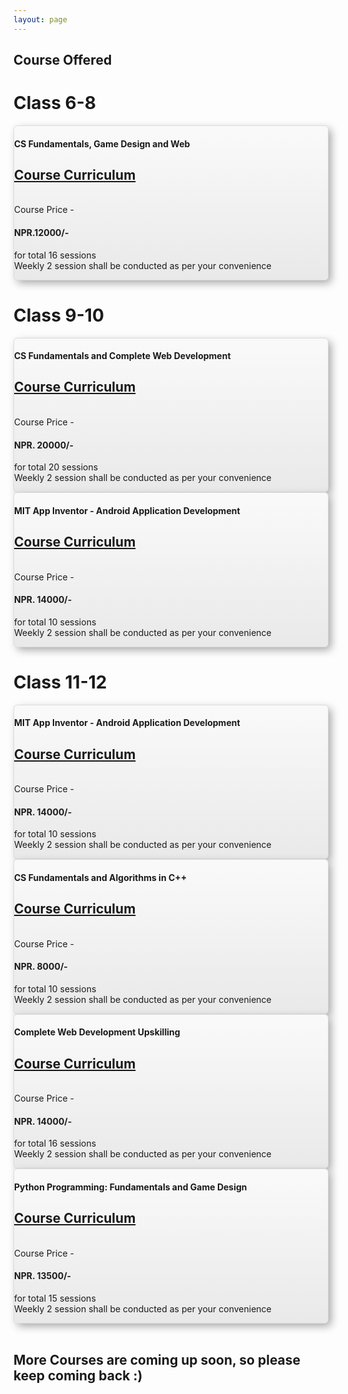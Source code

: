 ```yaml
---
layout: page
---
```


<h2 class="go-home">Course Offered</h2>

<div class="container">
	<div class="row">
		<div class="col-md-12 col-sm-12 col-xs-12 text-center">
			<h1 id="class68">Class 6-8</h1>
		</div>
	</div>
</div>

<div class="container">
	<div class="row">
		<div class="col-sm-4 col-md-4 d-flex align-items-stretch">
		</div>
		<div class="col-sm-4 col-md-4 d-flex align-items-stretch">
			<div class="card text-center" style="box-shadow: 5px 5px 14px -1px #a3a3a3; background:linear-gradient(to bottom, #f9f9f9 5%, #e9e9e9 100%); background-color:#f9f9f9; border-radius:6px; border:1px solid #dcdcdc;">
				<!-- Card content -->
				<div class="card-body">
				<!-- Title -->
				<h4 class="card-title"><strong>CS Fundamentals, Game Design and Web</strong></h4>
				<!-- Text -->
				<p class="card-text"><a href="{{ '/assets/docs/course_structure_6_8.pdf' | prepend: site.baseurl }}"><h2>Course Curriculum</h2></a>
				<br> Course Price - <strong><h4>NPR.12000/-</h4></strong> for total 16 sessions
				<br> Weekly 2 session shall be conducted as per your convenience</p>
				</div>
			</div>			
		</div>
		<div class="col-sm-4 col-md-4 d-flex align-items-stretch">
		</div>
	</div>			
</div>

<div class="container">
	<div class="row">
		<div class="col-md-12 col-sm-12 col-xs-12 text-center">
			<h1 id="class910">Class 9-10</h1>
		</div>
	</div>
</div>

<div class="container">
	<div class="row">
		<div class="col-sm-3 col-md-3 d-flex align-items-stretch"></div>
		<div class="col-sm-3 col-md-3 d-flex align-items-stretch">
			<div class="card text-center" style="box-shadow: 5px 5px 14px -1px #a3a3a3; background:linear-gradient(to bottom, #f9f9f9 5%, #e9e9e9 100%); background-color:#f9f9f9; border-radius:6px; border:1px solid #dcdcdc;">  
				<div class="card-body">
				<!-- Title -->
				<h4 class="card-title"><strong>CS Fundamentals and Complete Web Development</strong></h4>
				<!-- Text -->
				<p class="card-text"><a href="{{ '/assets/docs/course_structure_9_10.pdf' | prepend: site.baseurl }}"><h2>Course Curriculum</h2></a>
				<br> Course Price - <strong><h4>NPR. 20000/-</h4></strong> for total 20 sessions
				<br> Weekly 2 session shall be conducted as per your convenience</p>
				</div>
			</div>
		</div>
		<div class="col-sm-3 col-md-3 d-flex align-items-stretch">
			<div class="card text-center" style="box-shadow: 5px 5px 14px -1px #a3a3a3; background:linear-gradient(to bottom, #f9f9f9 5%, #e9e9e9 100%); background-color:#f9f9f9; border-radius:6px; border:1px solid #dcdcdc;">  
				<div class="card-body">
				<!-- Title -->
				<h4 class="card-title"><strong>MIT App Inventor - Android Application Development</strong></h4>
				<!-- Text -->
				<p class="card-text"><a href="{{ '/assets/docs/course_structure_9_12_mit_app.pdf' | prepend: site.baseurl }}"><h2>Course Curriculum</h2></a>
				<br> Course Price - <strong><h4>NPR. 14000/-</h4></strong> for total 10 sessions
				<br> Weekly 2 session shall be conducted as per your convenience</p>
				</div>
			</div>
		</div>
		<div class="col-sm-3 col-md-3 d-flex align-items-stretch"></div>
</div>

<div class="container">
	<div class="row">
		<div class="col-md-12 col-sm-12 col-xs-12 text-center">
			<h1 id="class1112">Class 11-12</h1>
		</div>
	</div>
</div>

<div class="container">
	<div class="row">
		<div class="col-sm-4 col-md-4 d-flex align-items-stretch">
			<div class="card text-center" style="box-shadow: 5px 5px 14px -1px #a3a3a3; background:linear-gradient(to bottom, #f9f9f9 5%, #e9e9e9 100%); background-color:#f9f9f9; border-radius:6px; border:1px solid #dcdcdc;">  
				<div class="card-body">
				<!-- Title -->
				<h4 class="card-title"><strong>MIT App Inventor - Android Application Development</strong></h4>
				<!-- Text -->
				<p class="card-text"><a href="{{ '/assets/docs/course_structure_9_12_mit_app.pdf' | prepend: site.baseurl }}"><h2>Course Curriculum</h2></a>
				<br> Course Price - <strong><h4>NPR. 14000/-</h4></strong> for total 10 sessions
				<br> Weekly 2 session shall be conducted as per your convenience</p>
				</div>
			</div>		
		</div>
		<div class="col-sm-4 col-md-4 d-flex align-items-stretch">
			<div class="card text-center" style="box-shadow: 5px 5px 14px -1px #a3a3a3; background:linear-gradient(to bottom, #f9f9f9 5%, #e9e9e9 100%); background-color:#f9f9f9; border-radius:6px; border:1px solid #dcdcdc;"> 
				<div class="card-body">
				<!-- Title -->
				<h4 class="card-title"><strong>CS Fundamentals and Algorithms in C++</strong></h4>
				<!-- Text -->
				<p class="card-text"><a href="{{ '/assets/docs/course_structure_11_12_cpp.pdf' | prepend: site.baseurl }}"><h2>Course Curriculum</h2></a>
				<br> Course Price - <strong><h4>NPR. 8000/-</h4></strong> for total 10 sessions
				<br> Weekly 2 session shall be conducted as per your convenience</p>
				</div>
			</div>			
		</div>
		<div class="col-sm-4 col-md-4 d-flex align-items-stretch">
			<div class="card text-center" style="box-shadow: 5px 5px 14px -1px #a3a3a3; background:linear-gradient(to bottom, #f9f9f9 5%, #e9e9e9 100%); background-color:#f9f9f9; border-radius:6px; border:1px solid #dcdcdc;"> 
				<div class="card-body">
				<!-- Title -->
				<h4 class="card-title"><strong>Complete Web Development Upskilling</strong></h4>
				<!-- Text -->
				<p class="card-text"><a href="{{ '/assets/docs/course_structure_11_12_web_dev.pdf' | prepend: site.baseurl }}"><h2>Course Curriculum</h2></a>
				<br> Course Price - <strong><h4>NPR. 14000/-</h4></strong> for total 16 sessions
				<br> Weekly 2 session shall be conducted as per your convenience</p>
				</div>
			</div>			
		</div>
		<div class="col-sm-4 col-md-4 d-flex align-items-stretch">
			<div class="card text-center" style="box-shadow: 5px 5px 14px -1px #a3a3a3; background:linear-gradient(to bottom, #f9f9f9 5%, #e9e9e9 100%); background-color:#f9f9f9; border-radius:6px; border:1px solid #dcdcdc;"> 
				<div class="card-body">
				<!-- Title -->
				<h4 class="card-title"><strong>Python Programming: Fundamentals and Game Design</strong></h4>
				<!-- Text -->
				<p class="card-text"><a href="{{ '/assets/docs/course_structure_11_12_python.pdf' | prepend: site.baseurl }}"><h2>Course Curriculum</h2></a>
				<br> Course Price - <strong><h4>NPR. 13500/-</h4></strong> for total 15 sessions
				<br> Weekly 2 session shall be conducted as per your convenience</p>
				</div>
			</div>			
		</div>		
	</div>
</div>
<br>
<div class="container">
	<div class="row">
		<div class="col-md-12 col-sm-12 col-xs-12 text-center">
			<h2>More Courses are coming up soon, so please keep coming back :)</h2>	
		</div>
	</div>
</div>

<!-- <div id="class68" class="go-home">
	<p>
		<strong>Class 6 - Class 8</strong>
		<br> Find the detailed structure of the course offered in this <a href="{{ '/assets/docs/course_structure_6_8.pdf' | prepend: site.baseurl }}">document</a>
		<br> Interested parents / students please go click <a href="https://docs.google.com/forms/d/e/1FAIpQLScVZSDbLuQWKD1jg2sHwOGTPT8k2Ljxa1hdMSgX1GkLPec4LQ/viewform?usp=sf_link" target="_blank">here</a>
		<br> Course Price - NPR. 12000/- for total 16 sessions
		<br> Weekly 2 sessions shall be conducted, each lasting for about an hour and a half
	</p>
</div> -->
<!-- <br>
<div id="class910" class="go-home">
	<p>
		<strong>Class 9 - Class 10</strong>
		<br> Find the detailed structure of the course offered in this <a href="{{ '/assets/docs/course_structure_9_10.pdf' | prepend: site.baseurl }}">document</a>
		<br> Interested parents / students please go click <a href="https://docs.google.com/forms/d/e/1FAIpQLScVZSDbLuQWKD1jg2sHwOGTPT8k2Ljxa1hdMSgX1GkLPec4LQ/viewform?usp=sf_link" target="_blank">here</a>
		<br> Course Price - NPR. 20000/- for total 20 sessions
		<br> Weekly 2 sessions shall be conducted, each lasting for about an hour and a half or even longer
	</p>
</div>
<br>
<div id="class1112" class="go-home">
	<p>
		<strong>Class 11 - Class 12</strong>
		<br> Find the detailed structure of the course offered in this <a href="{{ '/assets/docs/course_structure_11_12.pdf' | prepend: site.baseurl }}">document</a>
		<br> Interested parents / students please go click <a href="https://docs.google.com/forms/d/e/1FAIpQLScVZSDbLuQWKD1jg2sHwOGTPT8k2Ljxa1hdMSgX1GkLPec4LQ/viewform?usp=sf_link" target="_blank">here</a>
	</p>
</div> -->
